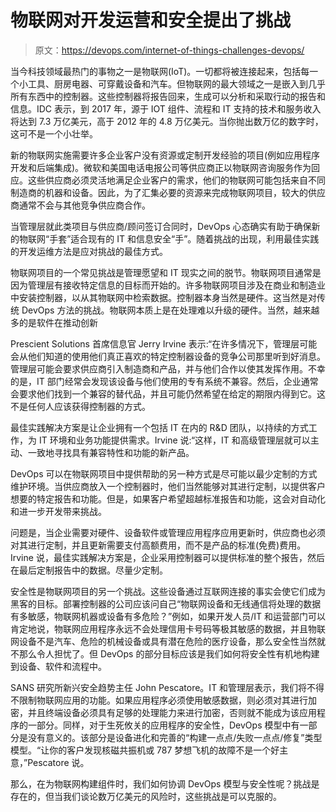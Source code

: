# 物联网对开发运营和安全提出了挑战

> 原文：<https://devops.com/internet-of-things-challenges-devops/>

当今科技领域最热门的事物之一是物联网(IoT)。一切都将被连接起来，包括每一个小工具、厨房电器、可穿戴设备和汽车。但物联网的最大领域之一是嵌入到几乎所有东西中的控制器。这些控制器将报告回来，生成可以分析和采取行动的报告和信息。IDC 表示，到 2017 年，源于 IOT 组件、流程和 IT 支持的技术和服务收入将达到 7.3 万亿美元，高于 2012 年的 4.8 万亿美元。当你抛出数万亿的数字时，这可不是一个小壮举。

新的物联网实施需要许多企业客户没有资源或定制开发经验的项目(例如应用程序开发和后端集成)。微软和美国电话电报公司等供应商正以物联网咨询服务作为回应。这些供应商必须灵活地满足企业客户的需求，他们的物联网可能包括来自不同制造商的机器和设备。因此，为了汇集必要的资源来完成物联网项目，较大的供应商通常不会与其他竞争供应商合作。

当管理层就此类项目与供应商/顾问签订合同时，DevOps 心态确实有助于确保新的物联网“手套”适合现有的 IT 和信息安全“手”。随着挑战的出现，利用最佳实践的开发运维方法是应对挑战的最佳方式。

物联网项目的一个常见挑战是管理愿望和 IT 现实之间的脱节。物联网项目通常是因为管理层有接收特定信息的目标而开始的。许多物联网项目涉及在商业和制造业中安装控制器，以从其物联网中检索数据。控制器本身当然是硬件。这当然是对传统 DevOps 方法的挑战。物联网本质上是在处理难以升级的硬件。当然，越来越多的是软件在推动创新

Prescient Solutions 首席信息官 Jerry Irvine 表示:“在许多情况下，管理层可能会从他们知道的使用他们真正喜欢的特定控制器设备的竞争公司那里听到好消息。管理层可能会要求供应商引入制造商和产品，并与他们合作以使其发挥作用。不幸的是，IT 部门经常会发现该设备与他们使用的专有系统不兼容。然后，企业通常会要求他们找到一个兼容的替代品，并且可能仍然希望在给定的期限内得到它。这不是任何人应该获得控制器的方式。

最佳实践解决方案是让企业拥有一个包括 IT 在内的 R&D 团队，以持续的方式工作，为 IT 环境和业务功能提供需求。Irvine 说:“这样，IT 和高级管理层就可以主动、一致地寻找具有兼容特性和功能的新产品。

DevOps 可以在物联网项目中提供帮助的另一种方式是尽可能以最少定制的方式维护环境。当供应商放入一个控制器时，他们当然能够对其进行定制，以提供客户想要的特定报告和功能。但是，如果客户希望超越标准报告和功能，这会对自动化和进一步开发带来挑战。

问题是，当企业需要对硬件、设备软件或管理应用程序应用更新时，供应商也必须对其进行定制，并且更新需要支付高额费用，而不是产品的标准(免费)费用。Irvine 说，最佳实践解决方案是，企业采用控制器可以提供标准的整个报告，然后在最后定制报告中的数据。尽量少定制。

安全性是物联网项目的另一个挑战。这些设备通过互联网连接的事实会使它们成为黑客的目标。部署控制器的公司应该问自己“物联网设备和无线通信将处理的数据有多敏感，物联网机器或设备有多危险？”例如，如果开发人员/IT 和运营部门可以肯定地说，物联网应用程序永远不会处理信用卡号码等极其敏感的数据，并且物联网设备不是汽车、危险的机械设备或具有潜在危险的医疗设备，那么安全性当然就不那么令人担忧了。但 DevOps 的部分目标应该是我们如何将安全性有机地构建到设备、软件和流程中。

SANS 研究所新兴安全趋势主任 John Pescatore。IT 和管理层表示，我们将不得不限制物联网应用的功能。如果应用程序必须使用敏感数据，则必须对其进行加密，并且终端设备必须具有足够的处理能力来进行加密，否则就不能成为该应用程序的一部分。同样，对于生死攸关的应用程序的安全性，DevOps 模型中有一部分是没有意义的。该部分是设备进化和完善的“构建一点点/失败一点点/修复”类型模型。“让你的客户发现核磁共振机或 787 梦想飞机的故障不是一个好主意，”Pescatore 说。

那么，在为物联网构建组件时，我们如何协调 DevOps 模型与安全性呢？挑战是存在的，但当我们谈论数万亿美元的风险时，这些挑战是可以克服的。